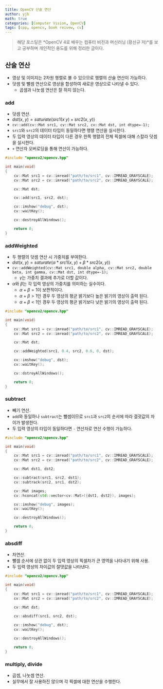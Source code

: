 ```yaml
---
title: OpenCV 산술 연산
author: yjh
math: true
categories: [Computer Vision, OpenCV]
tags: [cpp, opencv, book reivew, cv]
---
```


> 해당 포스팅은 *OpenCV 4로 배우는 컴퓨터 비전과 머신러닝 (황선규 저)*를 보고 공부하며 개인적인 용도를 위해 정리한 글이다.

## 산술 연산

- 영상 및 이미지는 2차원 행렬로 볼 수 있으므로 행렬의 산술 연산이 가능하다.
- 덧셈 및 뺄셈 연산으로 영상을 합성하여 새로운 영상으로 나타낼 수 있다.
  - 곱셈과 나눗셈 연산은 잘 하지 않는다.

### add

- 덧셈 연산.
- $dst(x, \;y) = saturate(src1(x \;y) \;+ \;src2(x, \;y))$
- `cv::add(cv::Mat src1, cv::Mat src2, cv::Mat dst, int dtype=-1);`
- `src1`와 `src2`의 데이터 타입이 동일하다면 행렬 연산을 실시한다.
- 두 입력 영상의 데이터 타입이 다른 경우 한쪽 행렬의 전체 픽셀에 대해 스칼라 덧셈을 실시한다.
- `+` 연산자 오버로딩을 통해 연산이 가능하다.

```cpp
#include "opencv2/opencv.hpp"

int main(void)
{
    cv::Mat src1 = cv::imread("path/to/src1", cv::IMREAD_GRAYSCALE);
    cv::Mat src2 = cv::imread("path/to/src2", cv::IMREAD_GRAYSCALE);

    cv::Mat dst;

    cv::add(src1, src2, dst);

    cv::imshow("debug", dst);
    cv::waitKey();

    cv::destroyAllWindows();

    return 0;
}
```

### addWeighted

- 두 행렬의 덧셈 연산 시 가중치를 부여한다.
- $dst(x, \;y) = saturate(\alpha * src1(x, \;y) + \beta * src2(x, \;y))$
- `cv::addWeighted(cv::Mat src1, double alpha, cv::Mat src2, double beta, int gamma, cv::Mat dst, int dtype=-1);`
  - $\gamma$는 가중치 결과에 추가로 더할 값이다.
- $\alpha$와 $\beta$는 각 입력 영상의 가중치를 의미하는 실수이다.
  - $\alpha + \beta = 1$이 보편적이다.
  - $\alpha + \beta > 1$인 경우 두 영상의 평균 밝기보다 높은 밝기의 영상이 출력 된다.
  - $\alpha + \beta < 1$인 경우 두 영상의 평균 밝기보다 낮은 밝기의 영상이 출력 된다.

```cpp
#include "opencv2/opencv.hpp"

int main(void)
{
    cv::Mat src1 = cv::imread("path/to/src1", cv::IMREAD_GRAYSCALE);
    cv::Mat src2 = cv::imread("path/to/src2", cv::IMREAD_GRAYSCALE);

    cv::Mat dst;

    cv::addWeighted(src1, 0.4, src2, 0.6, 0, dst);

    cv::imshow("debug", dst);
    cv::waitKey();

    cv::dstroyAllWindows();

    return 0;
}
```

### subtract

- 빼기 연산.
- `add`와 동일하나 `subtract`는 뺄셈이므로 `src1`과 `src2`의 순서에 따라 결괏값의 차이가 발생한다.
- 두 입력 영상의 타입이 동일하다면 `-` 연산자로 연산 수행이 가능하다.

```cpp
#include "opencv2/opencv.hpp"

int main(void)
{
    cv::Mat src1 = cv::imread("path/to/src1", cv::IMREAD_GRAYSCALE);
    cv::Mat src2 = cv::imread("path/to/src2", cv::IMREAD_GRAYSCALE);

    cv::Mat dst1, dst2;

    cv::subtract(src1, src2, dst1);
    cv::subtrack(src2, src1, dst2);

    cv::Mat images;
    cv::hconcat(std::vector<cv::Mat>({dst1, dst2}), images);

    cv::imshow("debug", images);
    cv::waitKey();

    cv::destroyAllWindows();

    return 0;
}
```

### absdiff

- 차연산.
- 뺄셈 순서에 상관 없이 두 입력 영상의 픽셀차가 큰 영역을 나타내기 위해 사용.
- 두 입력 영상의 차이값의 절댓값을 나타낸다.

```cpp
#include "opencv2/opencv.hpp"

int main(void)
{
    cv::Mat src1 = cv::imread("path/to/src1", cv::IMREAD_GRAYSCALE);
    cv::Mat src2 = cv::imread("path/to/src2", cv::IMREAD_GRAYSCALE);

    cv::Mat dst;

    cv::absdiff(src1, src2, dst);
    
    cv::imshow("debug", dst);
    cv::waitKey();

    cv::destroyAllWindows();

    return 0;
}
```

### multiply, divide

- 곱셈, 나눗셈 연산.
- 실무에서 잘 사용하진 않으며 각 픽셀에 대한 연산을 수행한다.
